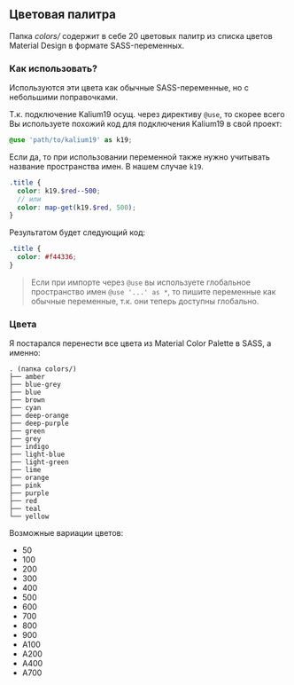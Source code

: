 ## Цветовая палитра
Папка *colors/* содержит в себе 20 цветовых палитр из списка цветов Material Design в формате SASS-переменных.

### Как использовать?
Используются эти цвета как обычные SASS-переменные, но с небольшими поправочками.

Т.к. подключение Kalium19 осущ. через директиву `@use`, то скорее всего Вы используете похожий код для подключения Kalium19 в свой проект:

```scss
@use 'path/to/kalium19' as k19;
```

Если да, то при использовании переменной также нужно учитывать
название пространства имен. В нашем случае `k19`.

```scss
.title {
  color: k19.$red--500;
  // или
  color: map-get(k19.$red, 500);
}
```

Результатом будет следующий код:
```css
.title {
  color: #f44336;
}
```

> Если при импорте через `@use` вы используете глобальное пространство имен `@use '...' as *`, то пишите переменные как обычные переменные, т.к. они теперь доступны глобально.

### Цвета
Я постарался перенести все цвета из Material Color Palette в SASS, а именно:

```
. (папка colors/)
├── amber
├── blue-grey
├── blue
├── brown
├── cyan
├── deep-orange
├── deep-purple
├── green
├── grey
├── indigo
├── light-blue
├── light-green
├── lime
├── orange
├── pink
├── purple
├── red
├── teal
└── yellow
```

Возможные вариации цветов:
- 50
- 100
- 200
- 300
- 400
- 500
- 600
- 700
- 800
- 900
- A100
- A200
- A400
- A700
